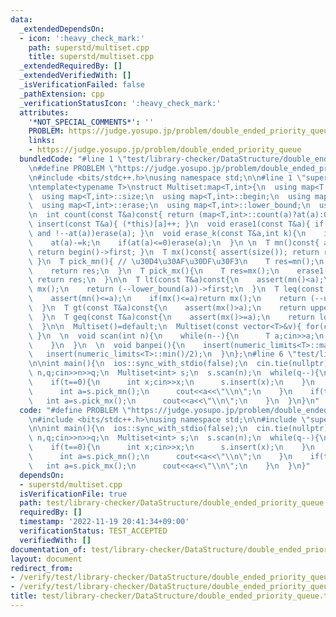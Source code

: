 ```yaml
---
data:
  _extendedDependsOn:
  - icon: ':heavy_check_mark:'
    path: superstd/multiset.cpp
    title: superstd/multiset.cpp
  _extendedRequiredBy: []
  _extendedVerifiedWith: []
  _isVerificationFailed: false
  _pathExtension: cpp
  _verificationStatusIcon: ':heavy_check_mark:'
  attributes:
    '*NOT_SPECIAL_COMMENTS*': ''
    PROBLEM: https://judge.yosupo.jp/problem/double_ended_priority_queue
    links:
    - https://judge.yosupo.jp/problem/double_ended_priority_queue
  bundledCode: "#line 1 \"test/library-checker/DataStructure/double_ended_priority_queue.test.cpp\"\
    \n#define PROBLEM \"https://judge.yosupo.jp/problem/double_ended_priority_queue\"\
    \n#include <bits/stdc++.h>\nusing namespace std;\n\n#line 1 \"superstd/multiset.cpp\"\
    \ntemplate<typename T>\nstruct Multiset:map<T,int>{\n  using map<T,int>::at;\n\
    \  using map<T,int>::size;\n  using map<T,int>::begin;\n  using map<T,int>::rbegin;\n\
    \  using map<T,int>::erase;\n  using map<T,int>::lower_bound;\n  using map<T,int>::upper_bound;\n\
    \n  int count(const T&a)const{ return (map<T,int>::count(a)?at(a):0); }\n  void\
    \ insert(const T&a){ (*this)[a]++; }\n  void erase1(const T&a){ if(map<T,int>::count(a)\
    \ and !--at(a))erase(a); }\n  void erase_k(const T&a,int k){\n    if(map<T,int>::count(a))return;\n\
    \    at(a)-=k;\n    if(at(a)<=0)erase(a);\n  }\n \n  T mn()const{ assert(size());\
    \ return begin()->first; }\n  T mx()const{ assert(size()); return rbegin()->first;\
    \ }\n  T pick_mn(){ // \u30D4\u30AF\u30DF\u30F3\n    T res=mn();\n    erase1(res);\n\
    \    return res;\n  }\n  T pick_mx(){\n    T res=mx();\n    erase1(res);\n   \
    \ return res;\n  }\n\n  T lt(const T&a)const{\n    assert(mn()<a);\n    if(mx()<a)return\
    \ mx();\n    return (--lower_bound(a))->first;\n  }\n  T leq(const T&a)const{\n\
    \    assert(mn()<=a);\n    if(mx()<=a)return mx();\n    return (--upper_bound(a))->first;\n\
    \  }\n  T gt(const T&a)const{\n    assert(mx()>a);\n    return upper_bound(a)->first;\n\
    \  }\n  T geq(const T&a)const{\n    assert(mx()>=a);\n    return lower_bound(a)->first;\n\
    \  }\n\n  Multiset()=default;\n  Multiset(const vector<T>&v){ for(const auto&p:v)insert(p);\
    \ }\n  \n  void scan(int n){\n    while(n--){\n      T a;cin>>a;\n      insert(a);\n\
    \    }\n  }\n  \n  void banpei(){\n    insert(numeric_limits<T>::max()/2);\n \
    \   insert(numeric_limits<T>::min()/2);\n  }\n};\n#line 6 \"test/library-checker/DataStructure/double_ended_priority_queue.test.cpp\"\
    \n\nint main(){\n  ios::sync_with_stdio(false);\n  cin.tie(nullptr);\n\n  int\
    \ n,q;cin>>n>>q;\n  Multiset<int> s;\n  s.scan(n);\n  while(q--){\n    int t;cin>>t;\n\
    \    if(t==0){\n      int x;cin>>x;\n      s.insert(x);\n    }\n    if(t==1){\n\
    \      int a=s.pick_mn();\n      cout<<a<<\"\\n\";\n    }\n    if(t==2){\n   \
    \   int a=s.pick_mx();\n      cout<<a<<\"\\n\";\n    }\n  }\n}\n"
  code: "#define PROBLEM \"https://judge.yosupo.jp/problem/double_ended_priority_queue\"\
    \n#include <bits/stdc++.h>\nusing namespace std;\n\n#include \"superstd/multiset.cpp\"\
    \n\nint main(){\n  ios::sync_with_stdio(false);\n  cin.tie(nullptr);\n\n  int\
    \ n,q;cin>>n>>q;\n  Multiset<int> s;\n  s.scan(n);\n  while(q--){\n    int t;cin>>t;\n\
    \    if(t==0){\n      int x;cin>>x;\n      s.insert(x);\n    }\n    if(t==1){\n\
    \      int a=s.pick_mn();\n      cout<<a<<\"\\n\";\n    }\n    if(t==2){\n   \
    \   int a=s.pick_mx();\n      cout<<a<<\"\\n\";\n    }\n  }\n}"
  dependsOn:
  - superstd/multiset.cpp
  isVerificationFile: true
  path: test/library-checker/DataStructure/double_ended_priority_queue.test.cpp
  requiredBy: []
  timestamp: '2022-11-19 20:41:34+09:00'
  verificationStatus: TEST_ACCEPTED
  verifiedWith: []
documentation_of: test/library-checker/DataStructure/double_ended_priority_queue.test.cpp
layout: document
redirect_from:
- /verify/test/library-checker/DataStructure/double_ended_priority_queue.test.cpp
- /verify/test/library-checker/DataStructure/double_ended_priority_queue.test.cpp.html
title: test/library-checker/DataStructure/double_ended_priority_queue.test.cpp
---
```

